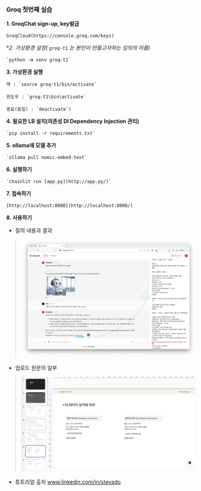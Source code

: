 ### Groq 첫번째 실습 ###

**1. GroqChat sign-up, key발급** 
    
    GroqCloud(https://console.groq.com/keys)


**2. 가상환경 설정( *`groq-t1` 는 본인이 만들고자하는 임의의 이름)**

    `python -m venv groq-t1`


**3. 가상환경 실행** 

    맥 : `source groq-t1/bin/activate`   

    윈도우 : `groq-t1\bin\activate`

    종료(동일) : `deactivate`)


**4. 필요한 LB 설치(의존성 DI Dependency Injection 관리)**

    `pip install -r requirements.txt`


**5. ollama에 모델 추가** 

    `ollama pull nomic-embed-text`


**6. 실행하기** 

    `chainlit run [app.py](http://app.py/)`
    

**7. 접속하기**

    [http://localhost:8000](http://localhost:8000/)


**8. 사용하기**
* 질의 내용과 결과
> <img width="600" alt="image" src="https://github.com/normalstory/GroqPDFFastChatbot-t1/blob/main/result/r2.png/">
* 업로드 원문의 일부
> <img width="600" alt="image" src="https://github.com/normalstory/GroqPDFFastChatbot-t1/blob/main/result/r1.png">

* 튜토리얼 출처
    www.linkedin.com/in/stevado 
